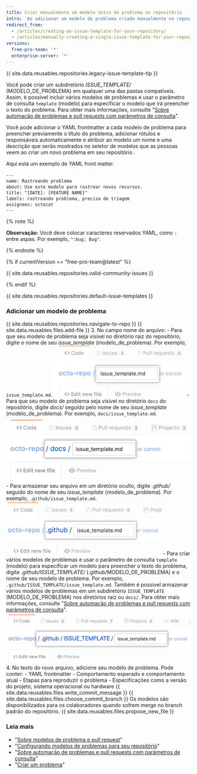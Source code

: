 ```yaml
---
title: Criar manualmente um modelo único de problema no repositório
intro: 'Ao adicionar um modelo de problema criado manualmente no repositório, os colaboradores de projetos verão automaticamente o conteúdo do modelo no texto do problema.'
redirect_from:
  - /articles/creating-an-issue-template-for-your-repository/
  - /articles/manually-creating-a-single-issue-template-for-your-repository
versions:
  free-pro-team: '*'
  enterprise-server: '*'
---
```


{{ site.data.reusables.repositories.legacy-issue-template-tip }}

Você pode criar um subdiretório *ISSUE_TEMPLATE/* (MODELO_DE_PROBLEMA) em qualquer uma das pastas compatíveis. Assim, é possível incluir vários modelos de problemas e usar o parâmetro de consulta `template` (modelo) para especificar o modelo que irá preencher o texto do problema. Para obter mais informações, consulte "[Sobre automação de problemas e pull requests com parâmetros de consulta](/articles/about-automation-for-issues-and-pull-requests-with-query-parameters)".

Você pode adicionar o YAML frontmatter a cada modelo de problema para preencher previamente o título do problema, adicionar rótulos e responsáveis ​​automaticamente e atribuir ao modelo um nome e uma descrição que serão mostrados no seletor de modelos que as pessoas veem ao criar um novo problema em seu repositório .

Aqui está um exemplo de YAML front matter.

```
---
name: Rastreando problema
about: Use este modelo para rastrear novos recursos.
title: "[DATE]: [FEATURE NAME]"
labels: rastreando problema, precisa de triagem
assignees: octocat
---
```
{% note %}

**Observação:** Você deve colocar caracteres reservados YAML, como `:` entre aspas. Por exemplo, `":bug: Bug"`.

{% endnote %}

{% if currentVersion == "free-pro-team@latest" %}

{{ site.data.reusables.repositories.valid-community-issues }}

{% endif %}

{{ site.data.reusables.repositories.default-issue-templates }}

### Adicionar um modelo de problema

{{ site.data.reusables.repositories.navigate-to-repo }}
{{ site.data.reusables.files.add-file }}
3. No campo nome do arquivo:
    -  Para que seu modelo de problema seja visível no diretório raiz do repositório, digite o nome de seu *issue_template* (modelo_de_problema). Por exemplo, `issue_template.md`. ![Novo nome de modelo de problema no diretório raiz](/assets/images/help/repository/issue-template-file-name.png)
    - Para que seu modelo de problema seja visível no diretório `docs` do repositório, digite *docs/* seguido pelo nome de seu *issue_template* (modelo_de_problema). Por exemplo, `docs/issue_template.md`. ![Novo modelo de problema no diretório docs](/assets/images/help/repository/issue-template-file-name-docs.png)
    - Para armazenar seu arquivo em um diretório oculto, digite *.github/* seguido do nome de seu *issue_template* (modelo_de_problema). Por exemplo, `.github/issue_template.md`. ![Novo modelo de problema no diretório oculto](/assets/images/help/repository/issue-template-hidden-directory.png)
    - Para criar vários modelos de problemas e usar o parâmetro de consulta `template` (modelo) para especificar um modelo para preencher o texto do problema, digite *.github/ISSUE_TEMPLATE/* (.github/MODELO_DE_PROBLEMA) e o nome de seu modelo de problema. Por exemplo, `.github/ISSUE_TEMPLATE/issue_template.md`. Também é possível armazenar vários modelos de problemas em um subdiretório `ISSUE_TEMPLATE` (MODELO_DE_PROBLEMA) nos diretórios raiz ou `docs/`. Para obter mais informações, consulte "[Sobre automação de problemas e pull requests com parâmetros de consulta](/articles/about-automation-for-issues-and-pull-requests-with-query-parameters)". ![Vários novos modelos de problemas no diretório oculto](/assets/images/help/repository/issue-template-multiple-hidden-directory.png)
4. No texto do novo arquivo, adicione seu modelo de problema. Pode conter:
    - YAML frontmatter
    - Comportamento esperado e comportamento atual
    - Etapas para reproduzir o problema
    - Especificações como a versão do projeto, sistema operacional ou hardware
{{ site.data.reusables.files.write_commit_message }}
{{ site.data.reusables.files.choose_commit_branch }} Os modelos são disponibilizados para os colaboradores quando sofrem merge no branch padrão do repositório.
{{ site.data.reusables.files.propose_new_file }}

### Leia mais

- "[Sobre modelos de problema e pull request](/articles/about-issue-and-pull-request-templates)"
- "[Configurando modelos de problemas para seu repositório](/articles/configuring-issue-templates-for-your-repository)"
- "[Sobre automação de problemas e pull requests com parâmetros de consulta](/articles/about-automation-for-issues-and-pull-requests-with-query-parameters)"
- "[Criar um problema](/articles/creating-an-issue)"
